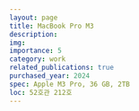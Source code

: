 ```yaml
---
layout: page
title: MacBook Pro M3
description:
img:
importance: 5
category: work
related_publications: true
purchased_year: 2024
spec: Apple M3 Pro, 36 GB, 2TB
loc: 52호관 212호
---
```


